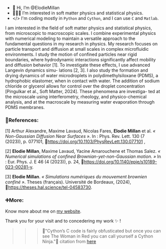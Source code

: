 - 👋 Hi, I’m @ElodieMillan
- 👩🏻‍🔬 I’m interested in soft matter physics and statistical physics.
- </> I'm coding mostly in `Python` and `Cython`, and I can use `C` and `Matlab`.

I am interested in the field of soft matter physics and statistical physics, from microscopic to macroscopic
scales. I combine experimental physics with numerical modeling to maintain a versatile approach to the
fundamental questions in my research in physics.
My research focuses on particle transport and diffusion at small scales in complex microfluidic environments.
I study the motion of confined particles near rigid boundaries, where hydrodynamic interactions significantly
affect mobility and diffusion behavior [1]. To investigate these effects, I use advanced Langevin dynamics simu-
lations [2, 3].
I also study the formation and drying dynamics of water microdroplets in polydimethylsiloxane (PDMS), a
hydrophobic elastomer, when in contact with water. The addition of sodium chloride or glycerol allows for
control over the droplet concentration [Pingulkar et al., Soft Matter, 2024]. These phenomena are investiga-
ted at the microscale using interferometry, rheology, and physico-chemical analysis, and at the macroscale by
measuring water evaporation through PDMS membranes.

### 📰References: 
[1] Arthur Alexandre, Maxime Lavaud, Nicolas Fares, **Elodie Millan** et al. _« Non-Gaussian Diffusion
Near Surfaces »_. In : Phys. Rev. Lett. 130 (7 (2023)), p. 077101, 🔗https://doi.org/10.1103/PhysRevLett.130.077101 ,

[2] **Elodie Millan**, Maxime Lavaud, Yacine Amarouchene et Thomas Salez. _« Numerical simulations of
confined Brownian-yet-non-Gaussian motion. »_ In : Eur. Phys. J. E 46 (4 (2023)), p. 24, 🔗https://doi.org/10.1140/epje/s10189-023-00281-y.

[3] **Elodie Millan**. _« Simulations numériques du mouvement brownien confiné »_. Theses (français). Université de
Bordeaux, (2024), 🔗https://theses.hal.science/tel-04583730.

### ➕More:
Know more about me on [my website](https://elodyymillan.wixsite.com/elodiemillan/fr).


Thank you for your visit and to concedering my work ✨ !

>>> 🔮"Cython’s C code is fairly obfusticated but once you can see The Woman in Red you can call yourself a Cython Ninja."🔮
>>> citation from [here](https://notes-on-cython.readthedocs.io/en/latest/misc.html)
